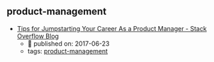 product-management 
---
* [Tips for Jumpstarting Your Career As a Product Manager - Stack Overflow Blog](https://stackoverflow.blog/2017/06/23/tips-jumpstarting-career-product-manager/)
    * :calendar: published on: 2017-06-23
    * tags: [product-management](../tags/product-management.md)
